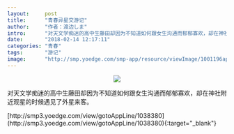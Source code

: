 ```yaml
---
layout:     post
title:      "青春异星交游记"
author:     "作者：渡边しま"
intro:      "对天文学痴迷的高中生藤田却因为不知道如何跟女生沟通而郁郁寡欢，却在神社附近观星的时候遇见了外星来客。"
date:       "2018-02-14 12:17:11"
categories: "青春"
tags:       "游记"
image:      "http://smp.yoedge.com/smp-app/resource/viewImage/1001196appline.png"
---
```

<div style="text-align: center">
<p><img src="http://smp.yoedge.com/smp-app/resource/viewImage/1001196appline.png"/></p>
</div>
<p class="post-meta">
<span>对天文学痴迷的高中生藤田却因为不知道如何跟女生沟通而郁郁寡欢，却在神社附近观星的时候遇见了外星来客。</span>
</p>
[http://smp3.yoedge.com/view/gotoAppLine/1038380](http://smp3.yoedge.com/view/gotoAppLine/1038380){:target="_blank"}


